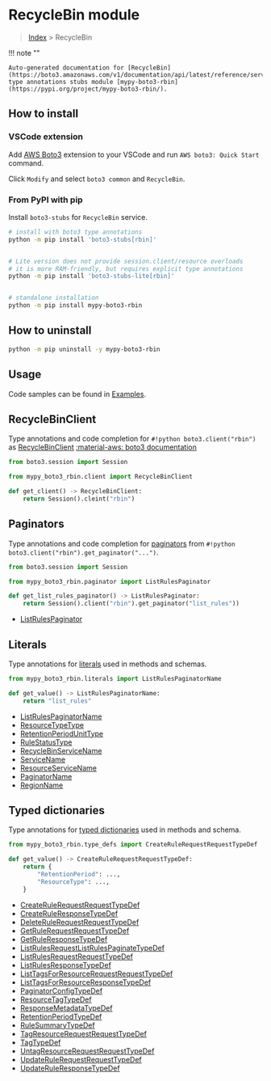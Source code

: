 #  RecycleBin module

> [Index](../README.md) > RecycleBin

!!! note ""

    Auto-generated documentation for [RecycleBin](https://boto3.amazonaws.com/v1/documentation/api/latest/reference/services/rbin.html#RecycleBin)
    type annotations stubs module [mypy-boto3-rbin](https://pypi.org/project/mypy-boto3-rbin/).

## How to install

### VSCode extension

Add [AWS Boto3](https://marketplace.visualstudio.com/items?itemName=Boto3typed.boto3-ide)
extension to your VSCode and run `AWS boto3: Quick Start` command.

Click `Modify` and select `boto3 common` and `RecycleBin`.

### From PyPI with pip

Install `boto3-stubs` for `RecycleBin` service.

```bash
# install with boto3 type annotations
python -m pip install 'boto3-stubs[rbin]'


# Lite version does not provide session.client/resource overloads
# it is more RAM-friendly, but requires explicit type annotations
python -m pip install 'boto3-stubs-lite[rbin]'


# standalone installation
python -m pip install mypy-boto3-rbin
```



## How to uninstall

```bash
python -m pip uninstall -y mypy-boto3-rbin
```

## Usage

Code samples can be found in [Examples](./usage.md).

## RecycleBinClient

Type annotations and code completion for  `#!python boto3.client("rbin")` as [RecycleBinClient](./client.md)
[:material-aws: boto3 documentation](https://boto3.amazonaws.com/v1/documentation/api/latest/reference/services/rbin.html#RecycleBin.Client)

```python title="Usage example"
from boto3.session import Session

from mypy_boto3_rbin.client import RecycleBinClient

def get_client() -> RecycleBinClient:
    return Session().cleint("rbin")
```


## Paginators

Type annotations and code completion for [paginators](./paginators.md)
from `#!python boto3.client("rbin").get_paginator("...")`.

```python title="Usage example"
from boto3.session import Session

from mypy_boto3_rbin.paginator import ListRulesPaginator

def get_list_rules_paginator() -> ListRulesPaginator:
    return Session().client("rbin").get_paginator("list_rules"))
```

- [ListRulesPaginator](./paginators.md#listrulespaginator)









## Literals

Type annotations for [literals](./literals.md) used in methods and schemas.

```python title="Usage example"
from mypy_boto3_rbin.literals import ListRulesPaginatorName

def get_value() -> ListRulesPaginatorName:
    return "list_rules"
```

- [ListRulesPaginatorName](./literals.md#listrulespaginatorname)
- [ResourceTypeType](./literals.md#resourcetypetype)
- [RetentionPeriodUnitType](./literals.md#retentionperiodunittype)
- [RuleStatusType](./literals.md#rulestatustype)
- [RecycleBinServiceName](./literals.md#recyclebinservicename)
- [ServiceName](./literals.md#servicename)
- [ResourceServiceName](./literals.md#resourceservicename)
- [PaginatorName](./literals.md#paginatorname)
- [RegionName](./literals.md#regionname)




## Typed dictionaries

Type annotations for [typed dictionaries](./type_defs.md) used in methods and schema.

```python title="Usage example"
from mypy_boto3_rbin.type_defs import CreateRuleRequestRequestTypeDef

def get_value() -> CreateRuleRequestRequestTypeDef:
    return {
        "RetentionPeriod": ...,
        "ResourceType": ...,
    }
```

- [CreateRuleRequestRequestTypeDef](./type_defs.md#createrulerequestrequesttypedef)
- [CreateRuleResponseTypeDef](./type_defs.md#createruleresponsetypedef)
- [DeleteRuleRequestRequestTypeDef](./type_defs.md#deleterulerequestrequesttypedef)
- [GetRuleRequestRequestTypeDef](./type_defs.md#getrulerequestrequesttypedef)
- [GetRuleResponseTypeDef](./type_defs.md#getruleresponsetypedef)
- [ListRulesRequestListRulesPaginateTypeDef](./type_defs.md#listrulesrequestlistrulespaginatetypedef)
- [ListRulesRequestRequestTypeDef](./type_defs.md#listrulesrequestrequesttypedef)
- [ListRulesResponseTypeDef](./type_defs.md#listrulesresponsetypedef)
- [ListTagsForResourceRequestRequestTypeDef](./type_defs.md#listtagsforresourcerequestrequesttypedef)
- [ListTagsForResourceResponseTypeDef](./type_defs.md#listtagsforresourceresponsetypedef)
- [PaginatorConfigTypeDef](./type_defs.md#paginatorconfigtypedef)
- [ResourceTagTypeDef](./type_defs.md#resourcetagtypedef)
- [ResponseMetadataTypeDef](./type_defs.md#responsemetadatatypedef)
- [RetentionPeriodTypeDef](./type_defs.md#retentionperiodtypedef)
- [RuleSummaryTypeDef](./type_defs.md#rulesummarytypedef)
- [TagResourceRequestRequestTypeDef](./type_defs.md#tagresourcerequestrequesttypedef)
- [TagTypeDef](./type_defs.md#tagtypedef)
- [UntagResourceRequestRequestTypeDef](./type_defs.md#untagresourcerequestrequesttypedef)
- [UpdateRuleRequestRequestTypeDef](./type_defs.md#updaterulerequestrequesttypedef)
- [UpdateRuleResponseTypeDef](./type_defs.md#updateruleresponsetypedef)


